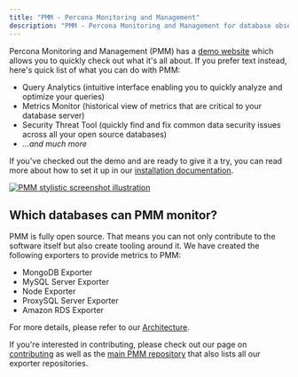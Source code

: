 ```yaml
---
title: "PMM - Percona Monitoring and Management"
description: "PMM - Percona Monitoring and Management for database observability"
---
```


Percona Monitoring and Management (PMM) has a [demo website](https://pmmdemo.percona.com/graph/) which allows you to quickly check out what it's all about. If you prefer text instead, here's quick list of what you can do with PMM:

* Query Analytics (intuitive interface enabling you to quickly analyze and optimize your queries)
* Metrics Monitor (historical view of metrics that are critical to your database server)
* Security Threat Tool (quickly find and fix common data security issues across all your open source databases)
* *...and much more*

If you've checked out the demo and are ready to give it a try, you can read more about how to set it up in our [installation documentation](https://www.percona.com/software/pmm/quickstart).

[![PMM stylistic screenshot illustration](grafana-dashboard.svg)](https://pmmdemo.percona.com/graph/)

## Which databases can PMM monitor?

PMM is fully open source. That means you can not only contribute to the software itself but also create tooling around it. We have created the following exporters to provide metrics to PMM:

* MongoDB Exporter
* MySQL Server Exporter
* Node Exporter
* ProxySQL Server Exporter
* Amazon RDS Exporter

For more details, please refer to our [Architecture](https://www.percona.com/doc/percona-monitoring-and-management/2.x/details/architecture.html).

If you're interested in contributing, please check out our page on [contributing](/contribute) as well as the [main PMM repository](https://github.com/percona/pmm) that also lists all our exporter repositories.

